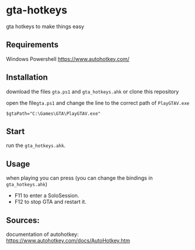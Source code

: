 # gta-hotkeys
gta hotkeys to make things easy


## Requirements
Windows Powershell
https://www.autohotkey.com/

## Installation
download the files `gta.ps1` and `gta_hotkeys.ahk` or clone this repository
 
open the file`gta.ps1` and change the line to the correct path of `PlayGTAV.exe`

```$gtaPath="C:\Games\GTA\PlayGTAV.exe"```


## Start
run the `gta_hotkeys.ahk`.

## Usage
when playing you can press (you can change the bindings in `gta_hotkeys.ahk`)
 - F11 to enter a SoloSession.
 - F12 to stop GTA and restart it.


## Sources:
documentation of autohotkey:
https://www.autohotkey.com/docs/AutoHotkey.htm
